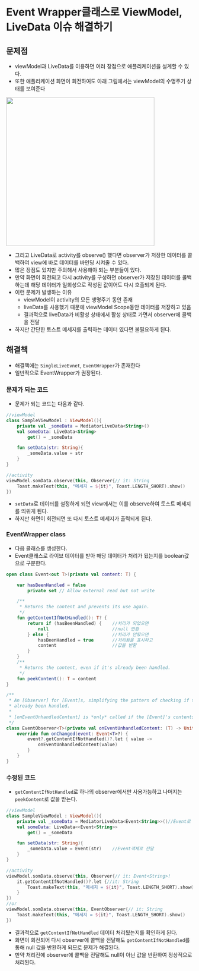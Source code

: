 # Event Wrapper클래스로 ViewModel, LiveData 이슈 해결하기

## 문제점

- viewModel과 LiveData를 이용하면 여러 장점으로 애플리케이션을 설계할 수 있다.
- 또한 애플리케이션 화면이 회전하여도 아래 그림에서는 viewModel의 수명주기 상태를 보여준다

<div>
<img src="https://developer.android.com/images/topic/libraries/architecture/viewmodel-lifecycle.png?hl=ko" width="400">
</div>

- 그리고 LiveData로 activity를 observe() 했다면 observer가 저장한 데이터를 콜백하여 view에 바로 데이터를 바인딩 시켜줄 수 있다.
- 많은 장점도 있지만 주의해서 사용해야 되는 부분들이 있다.
- 만약 화면이 회전되고 다시 activity를 구성하면 observer가 저장된 데이터를 콜백하는데 해당 데이터가 일회성으로 작성된 값이어도 다시 호출되게 된다.
- 이런 문제가 발생하는 이유
  - viewModel이 activity의 모든 생명주기 동안 존재
  - liveData를 사용했기 때문에 viewModel Scope동안 데이터를 저장하고 있음
  - 결과적으로 liveData가 비활성 상태에서 활성 상태로 가면서 observer에 콜백을 전달
- 하지만 간단한 토스트 메세지를 출력하는 데이터 였다면 불필요하게 된다.

## 해결책

- 해결책에는 `SingleLiveEvnet`, `EventWrapper`가 존재한다
- 일반적으로 EventWrapper가 권장된다.

### 문제가 되는 코드
- 문제가 되는 코드는 다음과 같다.
```kotlin
//viewModel
class SampleViewModel : ViewModel(){
    private val _someData = MediatorLiveData<String>()
    val someData: LiveData<String>
        get() = _someData

    fun setData(str: String){
        _someData.value = str
    }
}

//activity
viewModel.somData.observe(this, Observer{// it: String
	Toast.makeText(this, "메세지 = ${it}", Toast.LENGTH_SHORT).show()
})
```

- `setData`로 데이터를 설정하게 되면 view에서는 이를 observe하여 토스트 메세지를 띄위게 된다.
- 하지만 화면이 회전되면 또 다시 토스트 메세지가 출력되게 된다.

### EventWrapper class

- 다음 클래스를 생성한다.
- Event클래스로 라이브 데이터를 받아 해당 데이터가 처리가 됬는지를 boolean값으로 구분한다.

```kotlin
open class Event<out T>(private val content: T) {

    var hasBeenHandled = false
        private set // Allow external read but not write

    /**
     * Returns the content and prevents its use again.
     */
    fun getContentIfNotHandled(): T? {
        return if (hasBeenHandled) {	//처리가 되었으면
            null						//null 반환
        } else {						//처리가 안됬으면
            hasBeenHandled = true		//처리됨을 표시하고
            content						//값을 반환
        }
    }
    /**
     * Returns the content, even if it's already been handled.
     */
    fun peekContent(): T = content
}

/**
 * An [Observer] for [Event]s, simplifying the pattern of checking if the [Event]'s content has
 * already been handled.
 *
 * [onEventUnhandledContent] is *only* called if the [Event]'s contents has not been handled.
 */
class EventObserver<T>(private val onEventUnhandledContent: (T) -> Unit) : Observer<Event<T>> {
    override fun onChanged(event: Event<T>?) {
        event?.getContentIfNotHandled()?.let { value ->
            onEventUnhandledContent(value)
        }
    }
}
```

### 수정된 코드

- `getContentIfNotHandled`로 하나의 observer에서만 사용가능하고 나머지는 `peekContent`로 값을 받는다.

```kotlin
//viewModel
class SampleViewModel : ViewModel(){
    private val _someData = MediatorLiveData<Event<String>>()//Event로 감싸기
    val someData: LiveData<<Event<String>>
        get() = _someData

    fun setData(str: String){
        _someData.value = Event(str)	//Event객체로 전달
    }
}

//activity
viewModel.somData.observe(this, Observer{// it: Event<String>!
	it.getContentIfNotHandled()?.let {//it: String
		Toast.makeText(this, "메세지 = ${it}", Toast.LENGTH_SHORT).show()
	}
})
//or
viewModel.somData.observe(this, EventObserver{// it: String
	Toast.makeText(this, "메세지 = ${it}", Toast.LENGTH_SHORT).show()
})
```

- 결과적으로 `getContentIfNotHandled` 데이터 처리됬는지를 확인하게 된다.
- 화면이 회전되어 다시 observer에 콜백을 전달해도 `getContentIfNotHandled`를 통해 null 값을 반환하게 되므로 문제가 해결된다.
- 만약 처리전에 observer에 콜백을 전달해도 null이 아닌 값을 반환하여 정상적으로 처리된다.